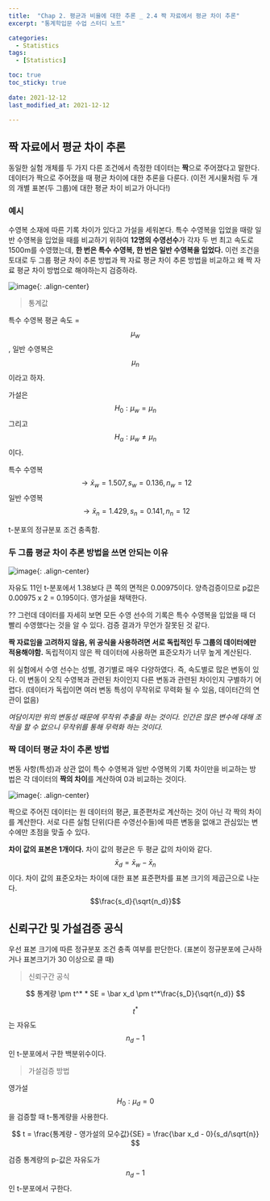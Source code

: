 ```yaml
---
title:  "Chap 2. 평균과 비율에 대한 추론 _ 2.4 짝 자료에서 평균 차이 추론" 
excerpt: "통계학입문 수업 스터디 노트"

categories:
  - Statistics
tags:
  - [Statistics]

toc: true
toc_sticky: true
 
date: 2021-12-12
last_modified_at: 2021-12-12

---
```


## 짝 자료에서 평균 차이 추론

동일한 실험 개체를 두 가지 다른 조건에서 측정한 데이터는 **짝**으로 주어졌다고 말한다. 데이터가 짝으로 주어졌을 때 평균 차이에 대한 추론을 다룬다. (이전 게시물처럼 두 개의 개별 표본(두 그룹)에 대한 평균 차이 비교가 아니다!)

### 예시

수영복 소재에 따른 기록 차이가 있다고 가설을 세워본다. 특수 수영복을 입었을 때랑 일반 수영복을 입었을 때를 비교하기 위하여 **12명의 수영선수**가 각자 두 번 최고 속도로 1500m를 수영했는데, **한 번은 특수 수영복, 한 번은 일반 수영복을 입었다.** 이런 조건을 토대로 두 그룹 평균 차이 추론 방법과 짝 자료 평균 차이 추론 방법을 비교하고 왜 짝 자료 평균 차이 방법으로 해야하는지 검증하라. 

![image](https://user-images.githubusercontent.com/67791317/145683979-7d8c5b48-f203-447b-96c6-c49a17f49de5.png){: .align-center}

> 통계값

특수 수영복 평균 속도 = $$\mu_w$$, 일반 수영복은 $$\mu_n$$이라고 하자. 

가설은 $$H_0 : \mu_w = \mu_n$$ 그리고 $$H_\alpha : \mu_w \neq \mu_n$$이다. 

특수 수영복 $$\rightarrow \bar x_w = 1.507, s_w = 0.136, n_w = 12$$
일반 수영복 $$\rightarrow \bar x_n = 1.429, s_n = 0.141, n_n = 12$$

t-분포의 정규분포 조건 충족함. 

### 두 그룹 평균 차이 추론 방법을 쓰면 안되는 이유

![image](https://user-images.githubusercontent.com/67791317/145684268-293dd6a4-5b6b-4f2e-afd7-a11e77cd7215.png){: .align-center}

자유도 11인 t-분포에서 1.38보다 큰 쪽의 면적은 0.00975이다. 양측검증이므로 p값은 0.00975 x 2 = 0.195이다. 영가설을 채택한다. 

?? 그런데 데이터를 자세히 보면 모든 수영 선수의 기록은 특수 수영복을 입었을 때 더 빨리 수영했다는 것을 알 수 있다. 검증 결과가 무언가 잘못된 것 같다. 

**짝 자료임을 고려하지 않음, 위 공식을 사용하려면 서로 독립적인 두 그룹의 데이터에만 적용해야함.** 독립적이지 않은 짝 데이터에 사용하면 표준오차가 너무 높게 계산된다. 

위 실험에서 수영 선수는 성별, 경기별로 매우 다양하였다. 즉, 속도별로 많은 변동이 있다. 이 변동이 오직 수영복과 관련된 차이인지 다른 변동과 관련된 차이인지 구별하기 어렵다. (데이터가 독립이면 여러 변동 특성이 무작위로 무력화 될 수 있음, 데이터간의 연관이 없음)

*여담이지만 위의 변동성 때문에 무작위 추출을 하는 것이다. 인간은 많은 변수에 대해 조작을 할 수 없으니 무작위를 통해 무력화 하는 것이다.* 

### 짝 데이터 평균 차이 추론 방법 

변동 사항(특성)과 상관 없이 특수 수영복과 일반 수영복의 기록 차이만을 비교하는 방법은 각 데이터의 **짝의 차이**를 계산하여 0과 비교하는 것이다. 

![image](https://user-images.githubusercontent.com/67791317/145684685-24b06a2a-942d-470e-aa6c-98a5c28ba03f.png){: .align-center}

짝으로 주어진 데이터는 원 데이터의 평균, 표준편차로 계산하는 것이 아닌 각 짝의 차이를 계산한다. 서로 다른 실험 단위(다른 수영선수들)에 따른 변동을 없애고 관심있는 변수에만 초점을 맞출 수 있다. 

**차이 값의 표본은 1개이다.**
차이 값의 평균은 두 평균 값의 차이와 같다. $$\bar x_d = \bar x_w - \bar x_n$$이다. 
차이 값의 표준오차는 차이에 대한 표본 표준편차를 표본 크기의 제곱근으로 나눈다. $$\frac{s_d}{\sqrt{n_d}}$$

## 신뢰구간 및 가설검증 공식 

우선 표본 크기에 따른 정규분포 조건 충족 여부를 판단한다. (표본이 정규분포에 근사하거나 표본크기가 30 이상으로 클 때)

>신뢰구간 공식

$$
통계량 \pm t^* * SE = \bar x_d \pm t^*\frac{s_D}{\sqrt{n_d}}
$$

$$t^*$$는 자유도 $$n_d -1$$인 t-분포에서 구한 백분위수이다. 

>가설검증 방법

영가설 $$H_0 : \mu_d =0$$을 검증할 때 t-통계량을 사용한다. 

$$
t = \frac{통계량 - 영가설의 모수값}{SE} = \frac{\bar x_d - 0}{s_d/\sqrt{n}}
$$

검증 통계량의 p-값은 자유도가 $$n_d -1$$인 t-분포에서 구한다. 

